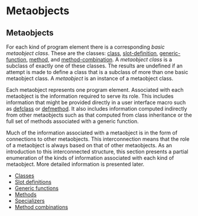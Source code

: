 Metaobjects
===========

Metaobjects
-----------

For each kind of program element there is a corresponding *basic metaobject class*. These are the classes: [class](/meta-object-protocol/class-class), [slot-definition](/meta-object-protocol/class-slot-definition), [generic-function](/meta-object-protocol/class-generic-function), [method](/meta-object-protocol/class-method), and [method-combination](/meta-object-protocol/class-method-combination). A *metaobject class* is a subclass of exactly one of these classes. The results are undefined if an attempt is made to define a class that is a subclass of more than one basic metaobject class. A *metaobject* is an instance of a metaobject class.

Each metaobject represents one program element. Associated with each metaobject is the information required to serve its role. This includes information that might be provided directly in a user interface macro such as [defclass](http://www.lispworks.com/documentation/HyperSpec/Body/m_defcla.htm#defclass) or [defmethod](http://www.lispworks.com/documentation/HyperSpec/Body/m_defcla.htm#defmethod). It also includes information computed indirectly from other metaobjects such as that computed from class inheritance or the full set of methods associated with a generic function.

Much of the information associated with a metaobject is in the form of connections to other metaobjects. This interconnection means that the role of a metaobject is always based on that of other metaobjects. As an introduction to this interconnected structure, this section presents a partial enumeration of the kinds of information associated with each kind of metaobject. More detailed information is presented later.

-   [Classes](/meta-object-protocol/classes)
-   [Slot definitions](/meta-object-protocol/slot-definitions)
-   [Generic functions](/meta-object-protocol/generic-functions)
-   [Methods](/meta-object-protocol/methods)
-   [Specializers](/meta-object-protocol/specializers)
-   [Method combinations](/meta-object-protocol/method-combinations)

